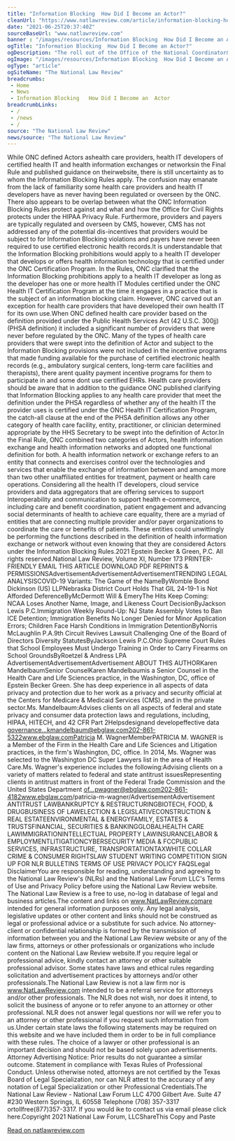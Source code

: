 ```yaml
--- 
title: "Information Blocking  How Did I Become an Actor?"
cleanUrl: "https://www.natlawreview.com/article/information-blocking-how-did-i-become-actor"
date: "2021-06-25T20:37:40Z"
sourceBaseUrl: "www.natlawreview.com"
banner : "/images/resources/Information Blocking  How Did I Become an Actor.jpg"
ogTitle: "Information Blocking  How Did I Become an Actor?"
ogDescription: "The roll out of the Office of the National Coordinator&amp;rsquo;s (ONC)&amp;nbsp;21st&amp;nbsp;Century Cures Act Interoperability and Information Blocking Rules&amp;nbsp;is reminiscent of the way HIPAA has rolled ou"
ogImage: "/images/resources/Information Blocking  How Did I Become an Actor.jpg"
ogType: "article"
ogSiteName: "The National Law Review"
breadcrumbs:
 - Home
 - News
 - Information Blocking   How Did I Become an  Actor
breadcrumbLinks:
 - / 
 - /news
 - / 
source: "The National Law Review"
news/source: "The National Law Review"
---
```

While ONC defined Actors ashealth care providers, health IT developers of certified health IT and health information exchanges or networksin the Final Rule and published guidance on theirwebsite, there is still uncertainty as to whom the Information Blocking Rules apply. The confusion may emanate from the lack of familiarity some health care providers and health IT developers have as never having been regulated or overseen by the ONC. There also appears to be overlap between what the ONC Information Blocking Rules protect against and what and how the Office for Civil Rights protects under the HIPAA Privacy Rule. Furthermore, providers and payers are typically regulated and overseen by CMS, however, CMS has not addressed any of the potential dis-incentives that providers would be subject to for Information Blocking violations and payers have never been required to use certified electronic health records.It is understandable that the Information Blocking prohibitions would apply to a health IT developer that develops or offers health information technology that is certified under the ONC Certification Program. In the Rules, ONC clarified that the Information Blocking prohibitions apply to a health IT developer as long as the developer has one or more health IT Modules certified under the ONC Health IT Certification Program at the time it engages in a practice that is the subject of an information blocking claim. However, ONC carved out an exception for health care providers that have developed their own health IT for its own use.When ONC defined health care provider based on the definition provided under the Public Health Services Act (42 U.S.C. 300jj) (PHSA definition) it included a significant number of providers that were never before regulated by the ONC. Many of the types of health care providers that were swept into the definition of Actor and subject to the Information Blocking provisions were not included in the incentive programs that made funding available for the purchase of certified electronic health records (e.g., ambulatory surgical centers, long-term care facilities and therapists), there arent quality payment incentive programs for them to participate in and some dont use certified EHRs. Health care providers should be aware that in addition to the guidance ONC published clarifying that Information Blocking applies to any health care provider that meet the definition under the PHSA regardless of whether any of the health IT the provider uses is certified under the ONC Health IT Certification Program, the catch-all clause at the end of the PHSA definition allows any other category of health care facility, entity, practitioner, or clinician determined appropriate by the HHS Secretary to be swept into the definition of Actor.In the Final Rule, ONC combined two categories of Actors, health information exchange and health information networks and adopted one functional definition for both. A health information network or exchange refers to an entity that connects and exercises control over the technologies and services that enable the exchange of information between and among more than two other unaffiliated entities for treatment, payment or health care operations. Considering all the health IT developers, cloud service providers and data aggregators that are offering services to support Interoperability and communication to support health e-commerce, including care and benefit coordination, patient engagement and advancing social determinants of health to achieve care equality, there are a myriad of entities that are connecting multiple provider and/or payer organizations to coordinate the care or benefits of patients. These entities could unwittingly be performing the functions described in the definition of health information exchange or network without even knowing that they are considered Actors under the Information Blocking Rules.2021 Epstein Becker & Green, P.C. All rights reserved.National Law Review, Volume XI, Number 173 PRINTER-FRIENDLY EMAIL THIS ARTICLE DOWNLOAD PDF REPRINTS & PERMISSIONSAdvertisementAdvertisementAdvertisementTRENDING LEGAL ANALYSISCOVID-19 Variants: The Game of the NameByWomble Bond Dickinson (US) LLPNebraska District Court Holds That GIL 24-19-1 is Not Afforded DeferenceByMcDermott Will & EmeryThe Hits Keep Coming: NCAA Loses Another Name, Image, and Likeness Court DecisionByJackson Lewis P.C.Immigration Weekly Round-Up: NJ State Assembly Votes to Ban ICE Detention; Immigration Benefits No Longer Denied for Minor Application Errors; Children Face Harsh Conditions in Immigration DetentionByNorris McLaughlin P.A.9th Circuit Revives Lawsuit Challenging One of the Board of Directors Diversity StatutesByJackson Lewis P.C.Ohio Supreme Court Rules that School Employees Must Undergo Training in Order to Carry Firearms on School GroundsByRoetzel & Andress LPA AdvertisementAdvertisementAdvertisement ABOUT THIS AUTHORKaren MandelbaumSenior CounselKaren Mandelbaumis a Senior Counsel in the Health Care and Life Sciences practice, in the Washington, DC, office of Epstein Becker Green. She has deep experience in all aspects of data privacy and protection due to her work as a privacy and security official at the Centers for Medicare & Medicaid Services (CMS), and in the private sector.Ms. Mandelbaum:Advises clients on all aspects of federal and state privacy and consumer data protection laws and regulations, including, HIPAA, HITECH, and 42 CFR Part 2Helpsdesignand developeffective data governance...kmandelbaum@ebglaw.com202-861-5322www.ebglaw.comPatricia M. WagnerMemberPATRICIA M. WAGNER is a Member of the Firm in the Health Care and Life Sciences and Litigation practices, in the firm's Washington, DC, office. In 2014, Ms. Wagner was selected to the Washington DC Super Lawyers list in the area of Health Care.Ms. Wagner's experience includes the following:Advising clients on a variety of matters related to federal and state antitrust issuesRepresenting clients in antitrust matters in front of the Federal Trade Commission and the United States Department of...pwagner@ebglaw.com202-861-4182www.ebglaw.com/patricia-m-wagner/AdvertisementAdvertisement ANTITRUST LAWBANKRUPTCY & RESTRUCTURINGBIOTECH, FOOD, & DRUGBUSINESS OF LAWELECTION & LEGISLATIVECONSTRUCTION & REAL ESTATEENVIRONMENTAL & ENERGYFAMILY, ESTATES & TRUSTSFINANCIAL, SECURITIES & BANKINGGLOBALHEALTH CARE LAWIMMIGRATIONINTELLECTUAL PROPERTY LAWINSURANCELABOR & EMPLOYMENTLITIGATIONCYBERSECURITY MEDIA & FCCPUBLIC SERVICES, INFRASTRUCTURE, TRANSPORTATIONTAXWHITE COLLAR CRIME & CONSUMER RIGHTSLAW STUDENT WRITING COMPETITION SIGN UP FOR NLR BULLETINS TERMS OF USE PRIVACY POLICY FAQSLegal DisclaimerYou are responsible for reading, understanding and agreeing to the National Law Review's (NLRs) and the National Law Forum LLC's Terms of Use and Privacy Policy before using the National Law Review website. The National Law Review is a free to use, no-log in database of legal and business articles.The content and links on www.NatLawReview.comare intended for general information purposes only. Any legal analysis, legislative updates or other content and links should not be construed as legal or professional advice or a substitute for such advice. No attorney-client or confidential relationship is formed by the transmission of information between you and the National Law Review website or any of the law firms, attorneys or other professionals or organizations who include content on the National Law Review website.If you require legal or professional advice, kindly contact an attorney or other suitable professional advisor. Some states have laws and ethical rules regarding solicitation and advertisement practices by attorneys and/or other professionals.The National Law Review is not a law firm nor is www.NatLawReview.com intended to be a referral service for attorneys and/or other professionals. The NLR does not wish, nor does it intend, to solicit the business of anyone or to refer anyone to an attorney or other professional. NLR does not answer legal questions nor will we refer you to an attorney or other professional if you request such information from us.Under certain state laws the following statements may be required on this website and we have included them in order to be in full compliance with these rules. The choice of a lawyer or other professional is an important decision and should not be based solely upon advertisements. Attorney Advertising Notice: Prior results do not guarantee a similar outcome. Statement in compliance with Texas Rules of Professional Conduct. Unless otherwise noted, attorneys are not certified by the Texas Board of Legal Specialization, nor can NLR attest to the accuracy of any notation of Legal Specialization or other Professional Credentials.The National Law Review - National Law Forum LLC 4700 Gilbert Ave. Suite 47 #230 Western Springs, IL 60558 Telephone (708) 357-3317 ortollfree(877)357-3317. If you would ike to contact us via email please click here.Copyright 2021 National Law Forum, LLCShareThis Copy and Paste  
  
[Read on natlawreview.com](https://www.natlawreview.com/article/information-blocking-how-did-i-become-actor)
